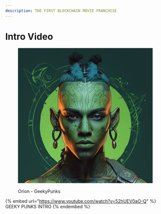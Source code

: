 ```yaml
---
description: THE FIRST BLOCKCHAIN MOVIE FRANCHISE
---
```


# Intro Video

<figure><img src=".gitbook/assets/orion-geekypunk.png" alt=""><figcaption><p>Orion - GeekyPunks</p></figcaption></figure>

{% embed url="https://www.youtube.com/watch?v=52hUEV0aO-Q" %}
GEEKY PUNKS INTRO
{% endembed %}
